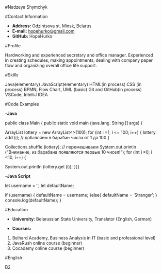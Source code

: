 #Nadzeya Shymchyk  

#Contact Information  

- __Address:__ Odzintsova st. Minsk, Belarus
- __E-mail:__ hopehurko@gmail.com
- __GitHub:__ HopeHurko  


#Profile  

Hardworking and experienced secretary and office manager. Experienced  in creating schedules, making appointments, dealing with company paper flow and organizing overall office life support.

#Skills  

Java(elementary)
JavaScript(elementary)
HTML(in process)
CSS (in process)
BPMN, Flow Chart, UML (basic)
Git and GitHub(in process)
VSCode, IntelliJ IDEA

#Code Examples

-__Java__  

public class Main {
public static void main (java.lang. String [] args) {

ArrayList <Integer>lottery = new ArrayList<>(100);
for (int i =1; i <= 100; i++) {
lottery. add (i); // добавляем в барабан числа от 1 до 100
}

Collections.shuffle (lottery); // перемешиваем
System.out.println (“Внимание, из барабана появляются первые 10 чисел!”);
for (int i =0; i <10; i++) {

System.out.println (lottery.get (i));
}}}

-__Java Script__  

let username = ‘’;
let defaultName;

if (username) {
defaultName = username;
}else{
defaultName = ‘Stranger’;
}
console.log(defaultName);
}

#Education  

- __University:__ Belarussian State University, Translator (English, German)   


- __Courses:__   

1. Belhard Academy, Business Analysis in IT (basic and professional level)
2. JavaRush online course (beginner)
3. Cocademy online course (beginner)

#English  

B2